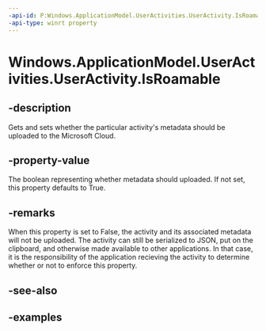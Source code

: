 ```yaml
---
-api-id: P:Windows.ApplicationModel.UserActivities.UserActivity.IsRoamable
-api-type: winrt property
---
```


<!-- Property syntax.
public bool IsRoamable { get;  set; }
-->

# Windows.ApplicationModel.UserActivities.UserActivity.IsRoamable

## -description

Gets and sets whether the particular activity's metadata should be uploaded to the Microsoft Cloud.

## -property-value

The boolean representing whether metadata should uploaded. If not set, this property defaults to True.

## -remarks

When this property is set to False, the activity and its associated metadata will not be uploaded. The activity can still be serialized to JSON, put on the clipboard, and otherwise made available to other applications. In that case, it is the responsibility of the application recieving the activity to determine whether or not to enforce this property.

## -see-also

## -examples

